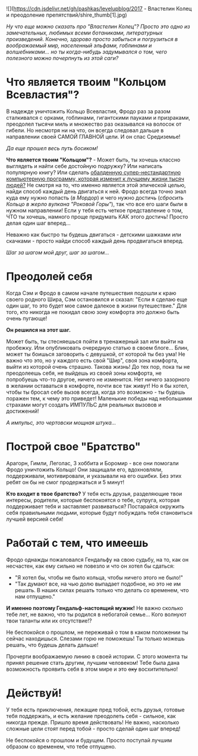 <!--
Title: Властелин Колец и преодоление препятствий
PostId: 5836092871321847171
Published: true
-->

![](https://cdn.jsdelivr.net/gh/pashkas/levelupblog/2017 - Властелин Колец и преодоление препятствий/shire_thumb[1].jpg)

*Ну что еще можно сказать про "Властелин Колец"? Просто это одно из замечательных, любимых всеми ботаниками, литературных произведений. Конечно, здорово просто забыться и погрузиться в воображаемый мир, населенный эльфами, гоблинами и волшебниками... но ты когда-нибудь задумывался о том, чего полезного можно почерпнуть из этой саги?*

<!--more-->

# Что является твоим "Кольцом Всевластия"?

В надежде уничтожить Кольцо Всевластия, Фродо раз за разом сталкивался с орками, гоблинами, гигантскими пауками и призраками, преодолел тысячи миль и множество раз оказывался на волосок от гибели. Но несмотря ни на что, он всегда следовал дальше в направлении своей САМОЙ ГЛАВНОЙ цели. И он спас Средиземье!

*Да еще прошел весь путь босиком!*

**Что является твоим "Кольцом"?** - Может быть, ты хочешь классно выглядеть и найти себе достойную подружку? Или написать популярную книгу? Или сделать [обалденную супер-нестандартную компьютерную программу, которая изменит к лучшему жизни тысяч людей?](https://nerdistway.blogspot.com/2013/07/mylife-rpg-organizer.html) Не смотря на то, что именно является этой эпической целью, найди способ каждый день двигаться к ней. Фродо всегда точно знал куда ему нужно попасть (*в Мордор*) и чего нужно достичь (*сбросить Кольцо в жерло вулкана "Роковой Горы"*), так что все его шаги были в нужном направлении! Если у тебя есть четкое представление о том, ЧТО ты хочешь, намного проще придумать КАК этого достичь! Просто делая один шаг вперед...

Неважно как быстро ты будешь двигаться - детскими шажками или скачками - просто найди способ каждый день продвигаться вперед.

*Шаг за шагом мой друг, шаг за шагом...*

# Преодолей себя

Когда Сэм и Фродо в самом начале путешествия подошли к краю своего родного Шира, Сэм остановился и сказал: "Если я сделаю еще один шаг, то это будет мое самое далекое в жизни путешествие." Для того, кто никогда не покидал свою зону комфорта это должно быть очень пугающе!

**Он решился на этот шаг.**

Может быть, ты стесняешься пойти в тренажерный зал или выйти на пробежку. Или опубликовать очередную статью в своем блоге... Блин, может ты боишься заговорить с девушкой, от которой ты без ума! Не важно что это, но у каждого есть свой "Шир", своя зона комфорта, выйти из которой очень страшно. Такова жизнь! До тех пор, пока ты не преодолеешь себя, не выйдешь из своей зоны комфорта, не попробуешь что-то другое, ничего не изменится. Нет ничего зазорного в желании оставаться в комфорте, почти все так живут! Но я бы хотел, чтобы ты бросал себе вызов всегда, когда это возможно - ты будешь поражен тем, к чему это приведет! Маленькие победы над небольшими страхами могут создать ИМПУЛЬС для реальных вызовов и достижений!

*А импульс, это чертовски мощная штука...*

# Построй свое "Братство"

Арагорн, Гимли, Леголас, 3 хоббита и Боромир - все они помогали Фродо уничтожить Кольцо! Они защищали его, вдохновляли, поддерживали, мотивировали, и указывали на его ошибки. Без этих ребят он бы не смог продержаться и 5 минут!

**Кто входит в твое братство?** У тебя есть друзья, разделяющие твои интересы, родители, которые беспокоятся о тебе, супруга, которая поддерживает тебя и заставляет развиваться? Постарайся окружить себя правильными людьми, которые будут побуждать тебя становиться лучшей версией себя!

# Работай с тем, что имеешь

Фродо однажды пожаловался Гендальфу на свою судьбу, на то, как он несчастен, как ему сильно не повезло и что он хотел бы сдаться:

- "Я хотел бы, чтобы не было кольца, чтобы ничего этого не было!"
- "Так думают все, на чью долю выпадает подобное, но это не им решать. В наших силах решать только что делать со временем, что нам отпущено."

**И именно поэтому Гендальф-настоящий мужик!** Не важно сколько тебе лет, не важно, что ты родился в небогатой семье... Кого волнуют твои таланты или их отсутствие!?

Не беспокойся о прошлом, не переживай о том в каком положении ты сейчас находишься. Слезами горю не поможешь! Ты только можешь решать, что будешь делать дальше!

Прочерти воображаемую линию в своей истории. С этого момента ты принял решение стать другим, лучшим человеком! Тебе была дана возможность проявить себя в этом мире и это <s>оху</s> восхитительно!

# Действуй!

У тебя есть приключения, лежащие пред тобой, есть друзья, готовые тебя поддержать, и есть желание преодолеть себя - сильное, как никогда прежде. Пришло время действовать! Не важно, насколько сложные цели стоят перед тобой - просто сделай один шаг вперед!

Не беспокойся о прошлом и будущем. Просто поступай лучшим образом со временем, что тебе отпущено.
